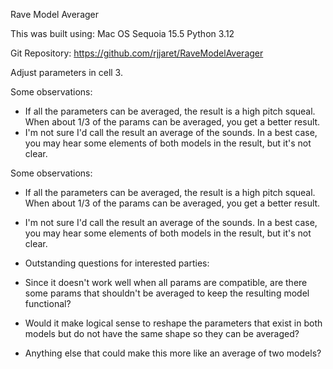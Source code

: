 Rave Model Averager 

This was built using:
Mac OS Sequoia 15.5
Python 3.12

Git Repository: https://github.com/rjjaret/RaveModelAverager

Adjust parameters in cell 3. 

Some observations:
- If all the parameters can be averaged, the result is a high pitch squeal. When about 1/3 of the params can be averaged, you get a better result. 
- I'm not sure I'd call the result an average of the sounds. In a best case, you may hear some elements of both models in the result, but it's not clear.
  
Some observations:
- If all the parameters can be averaged, the result is a high pitch squeal. When about 1/3 of the params can be averaged, you get a better result. 
- I'm not sure I'd call the result an average of the sounds. In a best case, you may hear some elements of both models in the result, but it's not clear.

- Outstanding questions for interested parties:
- Since it doesn't work well when all params are compatible, are there some params that shouldn't be averaged to keep the resulting model functional?
- Would it make logical sense to reshape the parameters that exist in both models but do not have the same shape so they can be averaged? 
- Anything else that could make this more like an average of two models?
